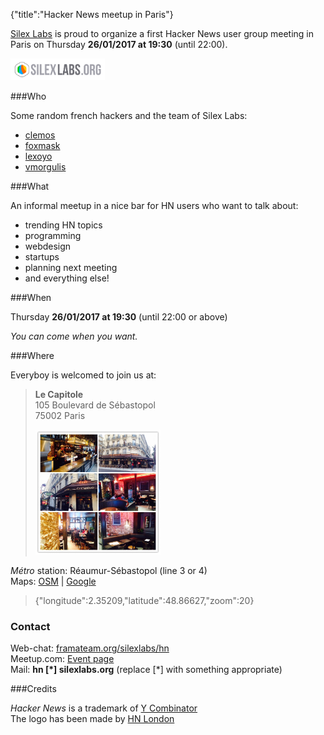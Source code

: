 {"title":"Hacker News meetup in Paris"}

[Silex Labs](https://www.silexlabs.org/) is proud to organize a first
Hacker News user group meeting in Paris on Thursday
**26/01/2017 at 19:30** (until 22:00).

<a href="https://www.silexlabs.org/">
 <img src="https://github.com/silexlabs/hn/raw/gh-pages/img/logo-sl.png" width="30%" />
</a>

###Who

Some random french hackers and the team of Silex Labs:

 - [clemos](https://news.ycombinator.com/user?id=clemos)
 - [foxmask](https://news.ycombinator.com/user?id=foxmask)
 - [lexoyo](https://news.ycombinator.com/user?id=lexoyo)
 - [vmorgulis](https://news.ycombinator.com/user?id=vmorgulis)

###What

An informal meetup in a nice bar for HN users who want to talk about:

 - trending HN topics
 - programming
 - webdesign
 - startups
 - planning next meeting
 - and everything else!

###When

Thursday **26/01/2017 at 19:30** (until 22:00 or above)

*You can come when you want.*

###Where

Everyboy is welcomed to join us at:

>  **Le Capitole**  
>  105 Boulevard de Sébastopol  
>  75002 Paris
>
>  <a href="https://github.com/silexlabs/hn/raw/gh-pages/img/lecapitole.jpg">
>   <img height="200" src="https://github.com/silexlabs/hn/raw/gh-pages/img/lecapitole.jpg" />
>  </a>

*Métro* station: Réaumur-Sébastopol (line 3 or 4)  
Maps: [OSM](http://osm.org/go/0BOd9Uzsz) | [Google](https://goo.gl/maps/RtNH3wRv9qy)

>  <div width="400" height="200">
>   {"longitude":2.35209,"latitude":48.86627,"zoom":20}
>  </div>

### Contact

Web-chat: [framateam.org/silexlabs/hn](https://framateam.org/silexlabs/channels/hn)  
Meetup.com: [Event page](https://www.meetup.com/Hacker-News-Paris-user-group/events/235645471/)  
Mail: **hn [*] silexlabs.org** (replace [*] with something appropriate)

###Credits

*Hacker News* is a trademark of [Y Combinator](https://www.ycombinator.com/)  
The logo has been made by [HN London](https://www.hnlondon.com/)
